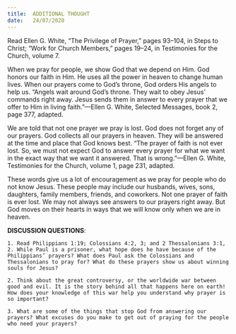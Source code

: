 ```yaml
---
title:  ADDITIONAL THOUGHT
date:   24/07/2020
---
```


Read Ellen G. White, “The Privilege of Prayer,” pages 93–104, in Steps to Christ; “Work for Church Members,” pages 19–24, in Testimonies for the Church, volume 7.

When we pray for people, we show God that we depend on Him. God honors our faith in Him. He uses all the power in heaven to change human lives. When our prayers come to God’s throne, God orders His angels to help us. “Angels wait around God’s throne. They wait to obey Jesus’ commands right away. Jesus sends them in answer to every prayer that we offer to Him in living faith.”—Ellen G. White, Selected Messages, book 2, page 377, adapted.

We are told that not one prayer we pray is lost. God does not forget any of our prayers. God collects all our prayers in heaven. They will be answered at the time and place that God knows best. “The prayer of faith is not ever lost. So, we must not expect God to answer every prayer for what we want in the exact way that we want it answered. That is wrong.”—Ellen G. White, Testimonies for the Church, volume 1, page 231, adapted.

These words give us a lot of encouragement as we pray for people who do not know Jesus. These people may include our husbands, wives, sons, daughters, family members, friends, and coworkers. Not one prayer of faith is ever lost. We may not always see answers to our prayers right away. But God moves on their hearts in ways that we will know only when we are in heaven.

**DISCUSSION QUESTIONS**:

`1. Read Philippians 1:19; Colossians 4:2, 3; and 2 Thessalonians 3:1, 2. While Paul is a prisoner, what hope does he have because of the Philippians’ prayers? What does Paul ask the Colossians and Thessalonians to pray for? What do these prayers show us about winning souls for Jesus?`

`2. Think about the great controversy, or the worldwide war between good and evil. It is the story behind all that happens here on earth! How does your knowledge of this war help you understand why prayer is so important?`

`3. What are some of the things that stop God from answering our prayers? What excuses do you make to get out of praying for the people who need your prayers?`
